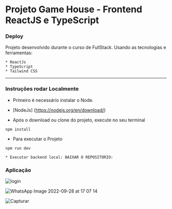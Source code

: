 # Projeto Game House - Frontend ReactJS e TypeScript

### Deploy

Projeto desenvolvido durante o curso de FullStack.
Usando as tecnologias e ferramentas: 

    * ReactJs
    * TypeScript
    * Tailwind CSS
 
---

### Instruções rodar Localmente

* Primeiro é necessário instalar o Node.

* [NodeJs] (https://nodejs.org/en/download/)

* Após o download ou clone do projeto, execute no seu terminal

```
npm install
```

* Para executar o Projeto

```
npm run dev
```

```
* Executar backend local: BAIXAR O REPOSITÓRIO:

```


### Aplicação
![login](https://user-images.githubusercontent.com/78213513/193679554-8fc0df13-7eb3-48a3-887a-ea63ed49df1c.PNG)

![WhatsApp Image 2022-09-28 at 17 07 14](https://user-images.githubusercontent.com/78213513/193676617-ead86993-8d7b-4140-9ca9-92db369b6428.jpeg)

![Capturar](https://user-images.githubusercontent.com/78213513/193679605-5164b762-6b29-43f8-af1f-a4284bca6692.PNG)


